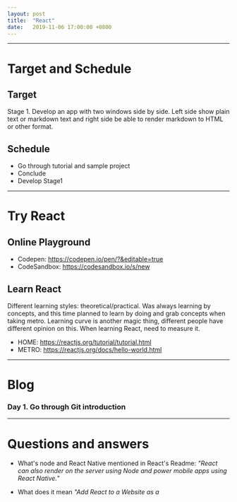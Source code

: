 ```yaml
---
layout: post
title:  "React"
date:   2019-11-06 17:00:00 +0800
---
```


-----------------------------------------------------
# Target and Schedule

## Target

Stage 1. Develop an app with two windows side by side. Left side show plain text or markdown text and right side be able to render markdown to HTML or other format.

## Schedule
* Go through tutorial and sample project
* Conclude 
* Develop Stage1

-----------------------------------------------------
# Try React
## Online Playground

* Codepen: <https://codepen.io/pen/?&editable=true>
* CodeSandbox: <https://codesandbox.io/s/new>

## Learn React
Different learning styles: theoretical/practical. Was always learning by concepts, and this time planned to learn by doing and grab concepts when taking metro. Learning curve is another magic thing, different people have different opinion on this. When learning React, need to measure it.

* HOME: <https://reactjs.org/tutorial/tutorial.html>
* METRO: <https://reactjs.org/docs/hello-world.html>

-----------------------------------------------------
# Blog

### Day 1. Go through Git introduction
-----------------------------------------------------
# Questions and answers

* What's node and React Native mentioned in React's Readme: _"React can also render on the server using Node and power mobile apps using React Native._"

* What does it mean _"Add React to a Website as a <script> tag in one minute"_

* What's the difference between different licenses? e.g. MIT and so on

* What is JSX?
A. An XML-like syntax.

* Cannot understand sample _"A Stateful Component"_ in reactjs.org, where it defined tick per sec?
A. The method componentDidMount() defines the interval as 1000 which is 1 second. And seems that this.interval is an internal field of React.Component.

-----------------------------------------------------
# References

* Github: <https://github.com/facebook/react>
* Getting started: <https://reactjs.org/docs/getting-started.html>
* Online playground: <https://reactjs.org/docs/getting-started.html#online-playgrounds> 